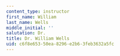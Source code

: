 ```yaml
---
content_type: instructor
first_name: William
last_name: Wells
middle_initial: ''
salutation: Dr.
title: Dr. William Wells
uid: c6f8e653-50ea-8296-e2b6-3feb3632a5fc
---
```

